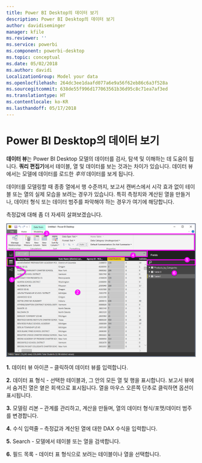 ```yaml
---
title: Power BI Desktop의 데이터 보기
description: Power BI Desktop의 데이터 보기
author: davidiseminger
manager: kfile
ms.reviewer: ''
ms.service: powerbi
ms.component: powerbi-desktop
ms.topic: conceptual
ms.date: 05/02/2018
ms.author: davidi
LocalizationGroup: Model your data
ms.openlocfilehash: 264dc3ee1daafd077a6e9a56f62eb86c6a3f528a
ms.sourcegitcommit: 638de55f996d177063561b36d95c8c71ea7af3ed
ms.translationtype: HT
ms.contentlocale: ko-KR
ms.lasthandoff: 05/17/2018
---
```

# <a name="data-view-in-power-bi-desktop"></a>Power BI Desktop의 데이터 보기
**데이터 뷰**는 Power BI Desktop 모델의 데이터를 검사, 탐색 및 이해하는 데 도움이 됩니다. **쿼리 편집기**에서 테이블, 열 및 데이터를 보는 것과는 차이가 있습니다. 데이터 뷰에서는 모델에 데이터를 로드한 *후의* 데이터를 보게 됩니다.

데이터를 모델링할 때 종종 열에서 행 수준까지, 보고서 캔버스에서 시각 효과 없이 테이블 또는 열의 실제 모습을 보려는 경우가 있습니다. 특히 측정치와 계산된 열을 만들거나, 데이터 형식 또는 데이터 범주를 파악해야 하는 경우가 여기에 해당합니다.

측정값에 대해 좀 더 자세히 살펴보겠습니다.

![](media/desktop-data-view/dataview_fullscreen.png)

**1.** 데이터 뷰 아이콘 – 클릭하여 데이터 뷰를 입력합니다.

**2.** 데이터 표 형식 - 선택한 테이블과, 그 안의 모든 열 및 행을 표시합니다. 보고서 뷰에서 숨겨진 열은 옅은 회색으로 표시됩니다. 열을 마우스 오른쪽 단추로 클릭하면 옵션이 표시됩니다.

**3.** 모델링 리본 – 관계를 관리하고, 계산을 만들며, 열의 데이터 형식/포맷/데이터 범주를 변경합니다.

**4.** 수식 입력줄 – 측정값과 계산된 열에 대한 DAX 수식을 입력합니다.

**5.** Search - 모델에서 테이블 또는 열을 검색합니다.

**6.** 필드 목록 - 데이터 표 형식으로 보려는 테이블이나 열을 선택합니다.

